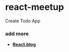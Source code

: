 # react-meetup
Create Todo App

### add more
- <b><a href="https://everlasting-cello-2b6.notion.site/React-e002760b12054574aacc0009bc3710aa">React.blog</a></br>
